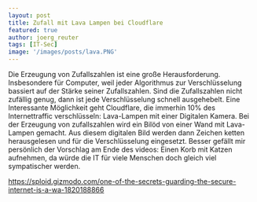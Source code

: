 ```yaml
---
layout: post
title: Zufall mit Lava Lampen bei Cloudflare
featured: true
author: joerg_reuter
tags: [IT-Sec]
image: '/images/posts/lava.PNG'
---
```


Die Erzeugung von Zufallszahlen ist eine große Herausforderung. Insbesondere für Computer, weil jeder Algorithmus zur Verschlüsselung bassiert auf der Stärke seiner Zufallszahlen. Sind die Zufallszahlen nicht zufällig genug, dann ist jede Verschlüsselung schnell ausgehebelt. Eine Interessante Möglichkeit geht Cloudflare, die immerhin 10% des Internettraffic verschlüsseln: Lava-Lampen mit einer Digitalen Kamera. Bei der Erzeugung von zufallszahlen wird ein Bilöd von einer Wand mit Lava-Lampen gemacht. Aus diesem digitalen Bild werden dann Zeichen ketten herausgelesen und für die Verschlüsselung eingesetzt. Besser gefällt mir persönlich der Vorschlag am Ende des videos: Einen Korb mit Katzen aufnehmen, da würde die IT für viele Menschen doch gleich viel sympatischer werden. 

<https://sploid.gizmodo.com/one-of-the-secrets-guarding-the-secure-internet-is-a-wa-1820188866>
